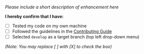*Please include a short description of enhancement here*

**I hereby confirm that I have:**

- [ ] Tested my code on my own machine
- [ ] Followed the guidelines in the [Contributing Guide](https://opencobra.github.io/cobratoolbox/docs/contributing.html)
- [ ] Selected `develop` as a target branch (top left drop-down menu)

*(Note: You may replace [ ] with [X] to check the box)*
